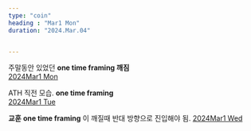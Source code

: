 ```yaml
---
type: "coin"
heading : "Mar1 Mon"
duration: "2024.Mar.04"


---
```

 




주말동안 있었던 **one time framing 깨짐**  
[2024Mar1 Mon](/todo/images/Document2024Mar1-Mon.pdf)




ATH 직전 모습. **one time framing**  
[2024Mar1 Tue](/todo/images/Document2024Mar1-Tue.pdf)

**교훈**  **one time framing**  이 깨질때 반대 방향으로 진입해야 됨. 
[2024Mar1 Wed](/todo/images/Document2024Mar1-Wed.pdf)

